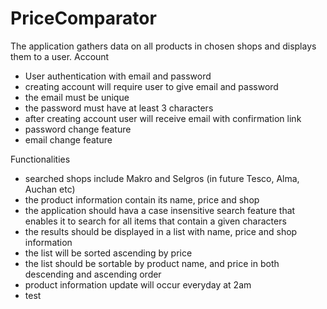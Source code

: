 # PriceComparator
The application gathers data on all products in chosen shops and displays them to a user.
Account
- User authentication with email and password
- creating account will require user to give email and password
- the email must be unique
- the password must have at least 3 characters
- after creating account user will receive email with confirmation link
- password change feature
- email change feature

Functionalities
- searched shops include Makro and Selgros (in future Tesco, Alma, Auchan etc)
- the product information contain its name, price and shop
- the application should hava a case insensitive search feature that enables it to search for all items that contain a given characters
- the results should be displayed in a list with name, price and shop information
- the list will be sorted ascending by price
- the list should be sortable by product name, and price in both descending and ascending order
- product information update will occur everyday at 2am
- test
